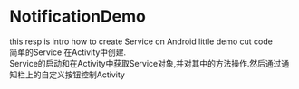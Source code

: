 # NotificationDemo
this resp is intro how to create Service on Android little demo cut code  
简单的Service 在Activity中创建.  
Service的启动和在Activity中获取Service对象,并对其中的方法操作.然后通过通知栏上的自定义按钮控制Activity
